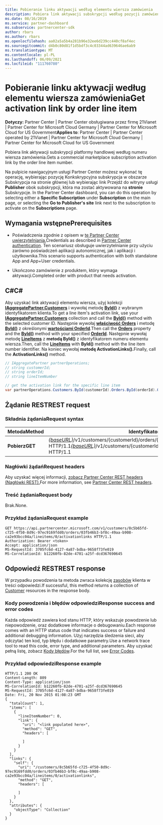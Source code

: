 ```yaml
---
title: Pobieranie linku aktywacji według elementu wiersza zamówienia
description: Pobiera link aktywacji subskrypcji według pozycji zamówienia.
ms.date: 08/16/2019
ms.service: partner-dashboard
ms.subservice: partnercenter-sdk
author: rbars
ms.author: rbars
ms.openlocfilehash: aa02a5a5b4a281b96e32ee6d239cc440cf8af4ec
ms.sourcegitcommit: d4b0c80d81f1d5bdf3c4c03344ad639646ae6ab9
ms.translationtype: MT
ms.contentlocale: pl-PL
ms.lasthandoff: 06/09/2021
ms.locfileid: "111760780"
---
```

# <a name="get-activation-link-by-order-line-item"></a><span data-ttu-id="38d60-103">Pobieranie linku aktywacji według elementu wiersza zamówienia</span><span class="sxs-lookup"><span data-stu-id="38d60-103">Get activation link by order line item</span></span>

<span data-ttu-id="38d60-104">**Dotyczy:** Partner Center | Partner Center obsługiwana przez firmę 21Vianet | Partner Center for Microsoft Cloud Germany | Partner Center for Microsoft Cloud for US Government</span><span class="sxs-lookup"><span data-stu-id="38d60-104">**Applies to**: Partner Center | Partner Center operated by 21Vianet | Partner Center for Microsoft Cloud Germany | Partner Center for Microsoft Cloud for US Government</span></span>

<span data-ttu-id="38d60-105">Pobiera link aktywacji subskrypcji platformy handlowej według numeru wiersza zamówienia.</span><span class="sxs-lookup"><span data-stu-id="38d60-105">Gets a commercial marketplace subscription activation link by the order line item number.</span></span>

<span data-ttu-id="38d60-106">Na pulpicie nawigacyjnym usługi Partner Center możesz wykonać tę  operację, wybierając pozycję Konkskrypcyjna subskrypcja w obszarze Subskrypcja na stronie głównej lub wybierając link Przejdź do witryny usługi **Publisher** obok subskrypcji, która ma zostać aktywowana na **stronie** Subskrypcje. </span><span class="sxs-lookup"><span data-stu-id="38d60-106">In the Partner Center dashboard, you can do this operation by selecting either a **Specific Subscription** under **Subscription** on the main page, or selecting the **Go to Publisher's site** link next to the subscription to activate on the **Subscriptions** page.</span></span>

## <a name="prerequisites"></a><span data-ttu-id="38d60-107">Wymagania wstępne</span><span class="sxs-lookup"><span data-stu-id="38d60-107">Prerequisites</span></span>

- <span data-ttu-id="38d60-108">Poświadczenia zgodnie z opisem w [te Partner Center uwierzytelniania.](partner-center-authentication.md)</span><span class="sxs-lookup"><span data-stu-id="38d60-108">Credentials as described in [Partner Center authentication](partner-center-authentication.md).</span></span> <span data-ttu-id="38d60-109">Ten scenariusz obsługuje uwierzytelnianie przy użyciu zarówno poświadczeń aplikacji autonomicznej, jak i aplikacji i użytkownika.</span><span class="sxs-lookup"><span data-stu-id="38d60-109">This scenario supports authentication with both standalone App and App+User credentials.</span></span>

- <span data-ttu-id="38d60-110">Ukończono zamówienie z produktem, który wymaga aktywacji.</span><span class="sxs-lookup"><span data-stu-id="38d60-110">Completed order with product that needs activation.</span></span>

## <a name="c"></a><span data-ttu-id="38d60-111">C\#</span><span class="sxs-lookup"><span data-stu-id="38d60-111">C\#</span></span>

<span data-ttu-id="38d60-112">Aby uzyskać link aktywacji elementu wiersza, użyj kolekcji [**IAggregatePartner.Customers**](/dotnet/api/microsoft.store.partnercenter.ipartner.customers) i wywołaj metodę [**ById()**](/dotnet/api/microsoft.store.partnercenter.customers.icustomercollection.byid) z wybranym identyfikatorem klienta.</span><span class="sxs-lookup"><span data-stu-id="38d60-112">To get a line item's activation link, use your [**IAggregatePartner.Customers**](/dotnet/api/microsoft.store.partnercenter.ipartner.customers) collection and call the [**ById()**](/dotnet/api/microsoft.store.partnercenter.customers.icustomercollection.byid) method with the selected customer ID.</span></span> <span data-ttu-id="38d60-113">Następnie wywołaj [**właściwość Orders**](/dotnet/api/microsoft.store.partnercenter.customers.icustomer.orders) i metodę [**ById()**](/dotnet/api/microsoft.store.partnercenter.orders.iordercollection.byid) z określonymi  [**wartościami OrderId**](/dotnet/api/microsoft.store.partnercenter.models.orders.order.id).</span><span class="sxs-lookup"><span data-stu-id="38d60-113">Then call the [**Orders**](/dotnet/api/microsoft.store.partnercenter.customers.icustomer.orders) property and the [**ById()**](/dotnet/api/microsoft.store.partnercenter.orders.iordercollection.byid) method with your specified  [**OrderId**](/dotnet/api/microsoft.store.partnercenter.models.orders.order.id).</span></span> <span data-ttu-id="38d60-114">Następnie wywołaj metodę [**LineItems**](/dotnet/api/microsoft.store.partnercenter.orders.iordercollection.get) z **metodą ById()** z identyfikatorem numeru elementu wiersza.</span><span class="sxs-lookup"><span data-stu-id="38d60-114">Then, call the [**LineItems**](/dotnet/api/microsoft.store.partnercenter.orders.iordercollection.get) with **ById()** method with the line item number identifier.</span></span>  <span data-ttu-id="38d60-115">Na koniec wywołaj **metodę ActivationLinks().**</span><span class="sxs-lookup"><span data-stu-id="38d60-115">Finally, call the **ActivationLinks()** method.</span></span>

```csharp
// IAggregatePartner partnerOperations;
// string customerId;
// string orderId;
// string lineItemNumber

// get the activation link for the specific line item
var partnerOperations.Customers.ById(customerId).Orders.ById(orderId).OrderLineItems.ById(lineItemNumber).ActivationLinks();
```

## <a name="rest-request"></a><span data-ttu-id="38d60-116">Żądanie REST</span><span class="sxs-lookup"><span data-stu-id="38d60-116">REST request</span></span>

### <a name="request-syntax"></a><span data-ttu-id="38d60-117">Składnia żądania</span><span class="sxs-lookup"><span data-stu-id="38d60-117">Request syntax</span></span>

| <span data-ttu-id="38d60-118">Metoda</span><span class="sxs-lookup"><span data-stu-id="38d60-118">Method</span></span>  | <span data-ttu-id="38d60-119">Identyfikator URI żądania</span><span class="sxs-lookup"><span data-stu-id="38d60-119">Request URI</span></span>                                                                                                                               |
|---------|-------------------------------------------------------------------------------------------------------------------------------------------|
| <span data-ttu-id="38d60-120">**Pobierz**</span><span class="sxs-lookup"><span data-stu-id="38d60-120">**GET**</span></span> | <span data-ttu-id="38d60-121">[*{baseURL}*](partner-center-rest-urls.md)/v1/customers/{customerId}/orders/{orderId}/lineitems/{lineItemNumber}/activationlinks HTTP/1.1</span><span class="sxs-lookup"><span data-stu-id="38d60-121">[*{baseURL}*](partner-center-rest-urls.md)/v1/customers/{customerId}/orders/{orderId}/lineitems/{lineItemNumber}/activationlinks HTTP/1.1</span></span> |

### <a name="request-headers"></a><span data-ttu-id="38d60-122">Nagłówki żądań</span><span class="sxs-lookup"><span data-stu-id="38d60-122">Request headers</span></span>

<span data-ttu-id="38d60-123">Aby uzyskać więcej informacji, [zobacz Partner Center REST headers (Nagłówki REST).](headers.md)</span><span class="sxs-lookup"><span data-stu-id="38d60-123">For more information, see [Partner Center REST headers](headers.md).</span></span>

### <a name="request-body"></a><span data-ttu-id="38d60-124">Treść żądania</span><span class="sxs-lookup"><span data-stu-id="38d60-124">Request body</span></span>

<span data-ttu-id="38d60-125">Brak.</span><span class="sxs-lookup"><span data-stu-id="38d60-125">None.</span></span>

### <a name="request-example"></a><span data-ttu-id="38d60-126">Przykład żądania</span><span class="sxs-lookup"><span data-stu-id="38d60-126">Request example</span></span>

```http
GET https://api.partnercenter.microsoft.com/v1/customers/8c5b65fd-c725-4f50-8d9c-97ec9169fdd0/orders/03fb46b3-bf8c-49aa-b908-ca2e93bcc04a/lineitems/0/activationlinks HTTP/1.1
Authorization: Bearer <token>
Accept: application/json
MS-RequestId: 3705fc6d-4127-4a87-bdba-9658f73fe019
MS-CorrelationId: b12260fb-82de-4701-a25f-dcd367690645
```

## <a name="rest-response"></a><span data-ttu-id="38d60-127">Odpowiedź REST</span><span class="sxs-lookup"><span data-stu-id="38d60-127">REST response</span></span>

<span data-ttu-id="38d60-128">W przypadku powodzenia ta metoda zwraca kolekcję [zasobów](customer-resources.md#customer) klienta w treści odpowiedzi.</span><span class="sxs-lookup"><span data-stu-id="38d60-128">If successful, this method returns a collection of [Customer](customer-resources.md#customer) resources in the response body.</span></span>

### <a name="response-success-and-error-codes"></a><span data-ttu-id="38d60-129">Kody powodzenia i błędów odpowiedzi</span><span class="sxs-lookup"><span data-stu-id="38d60-129">Response success and error codes</span></span>

<span data-ttu-id="38d60-130">Każda odpowiedź zawiera kod stanu HTTP, który wskazuje powodzenie lub niepowodzenie, oraz dodatkowe informacje o debugowaniu.</span><span class="sxs-lookup"><span data-stu-id="38d60-130">Each response comes with an HTTP status code that indicates success or failure and additional debugging information.</span></span> <span data-ttu-id="38d60-131">Użyj narzędzia śledzenia sieci, aby odczytać ten kod, typ błędu i dodatkowe parametry.</span><span class="sxs-lookup"><span data-stu-id="38d60-131">Use a network trace tool to read this code, error type, and additional parameters.</span></span> <span data-ttu-id="38d60-132">Aby uzyskać pełną listę, zobacz [Kody błędów](error-codes.md).</span><span class="sxs-lookup"><span data-stu-id="38d60-132">For the full list, see [Error Codes](error-codes.md).</span></span>

### <a name="response-example"></a><span data-ttu-id="38d60-133">Przykład odpowiedzi</span><span class="sxs-lookup"><span data-stu-id="38d60-133">Response example</span></span>

```http
HTTP/1.1 200 OK
Content-Length: 809
Content-Type: application/json
MS-CorrelationId: b12260fb-82de-4701-a25f-dcd367690645
MS-RequestId: 3705fc6d-4127-4a87-bdba-9658f73fe019
Date: Fri, 20 Nov 2015 01:08:23 GMT
{
  "totalCount": 1,
  "items": [
    {
      "lineItemNumber": 0,
      "link": {
        "uri": "<link populated here>",
        "method": "GET",
        "headers": [

        ]
      }
    }
  ],
  "links": {
    "self": {
      "uri": "/customers/8c5b65fd-c725-4f50-8d9c-97ec9169fdd0/orders/03fb46b3-bf8c-49aa-b908-ca2e93bcc04a/lineitems/0/activationlinks",
      "method": "GET",
      "headers": [

      ]
    }
  },
  "attributes": {
    "objectType": "Collection"
  }
}
```
